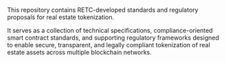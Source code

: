 This repository contains RETC-developed standards and regulatory proposals for real estate tokenization.

It serves as a collection of technical specifications, compliance-oriented smart contract standards, and supporting regulatory frameworks designed to enable secure, transparent, and legally compliant tokenization of real estate assets across multiple blockchain networks.
